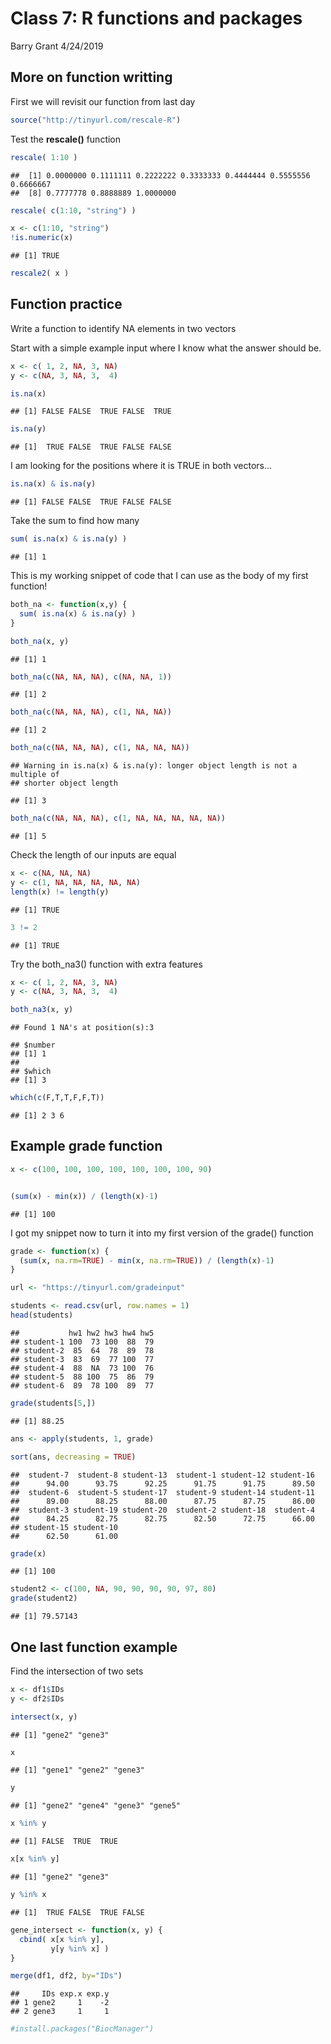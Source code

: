 Class 7: R functions and packages
================
Barry Grant
4/24/2019

More on function writting
-------------------------

First we will revisit our function from last day

``` r
source("http://tinyurl.com/rescale-R")
```

Test the **rescale()** function

``` r
rescale( 1:10 )
```

    ##  [1] 0.0000000 0.1111111 0.2222222 0.3333333 0.4444444 0.5555556 0.6666667
    ##  [8] 0.7777778 0.8888889 1.0000000

``` r
rescale( c(1:10, "string") )
```

``` r
x <- c(1:10, "string")
!is.numeric(x)
```

    ## [1] TRUE

``` r
rescale2( x )
```

Function practice
-----------------

Write a function to identify NA elements in two vectors

Start with a simple example input where I know what the answer should be.

``` r
x <- c( 1, 2, NA, 3, NA)
y <- c(NA, 3, NA, 3,  4)
```

``` r
is.na(x)
```

    ## [1] FALSE FALSE  TRUE FALSE  TRUE

``` r
is.na(y)
```

    ## [1]  TRUE FALSE  TRUE FALSE FALSE

I am looking for the positions where it is TRUE in both vectors...

``` r
is.na(x) & is.na(y)
```

    ## [1] FALSE FALSE  TRUE FALSE FALSE

Take the sum to find how many

``` r
sum( is.na(x) & is.na(y) )
```

    ## [1] 1

This is my working snippet of code that I can use as the body of my first function!

``` r
both_na <- function(x,y) {
  sum( is.na(x) & is.na(y) )
}
```

``` r
both_na(x, y)
```

    ## [1] 1

``` r
both_na(c(NA, NA, NA), c(NA, NA, 1))
```

    ## [1] 2

``` r
both_na(c(NA, NA, NA), c(1, NA, NA))
```

    ## [1] 2

``` r
both_na(c(NA, NA, NA), c(1, NA, NA, NA))
```

    ## Warning in is.na(x) & is.na(y): longer object length is not a multiple of
    ## shorter object length

    ## [1] 3

``` r
both_na(c(NA, NA, NA), c(1, NA, NA, NA, NA, NA))
```

    ## [1] 5

Check the length of our inputs are equal

``` r
x <- c(NA, NA, NA)
y <- c(1, NA, NA, NA, NA, NA)
length(x) != length(y)
```

    ## [1] TRUE

``` r
3 != 2
```

    ## [1] TRUE

Try the both\_na3() function with extra features

``` r
x <- c( 1, 2, NA, 3, NA)
y <- c(NA, 3, NA, 3,  4)

both_na3(x, y)
```

    ## Found 1 NA's at position(s):3

    ## $number
    ## [1] 1
    ## 
    ## $which
    ## [1] 3

``` r
which(c(F,T,T,F,F,T))
```

    ## [1] 2 3 6

Example grade function
----------------------

``` r
x <- c(100, 100, 100, 100, 100, 100, 100, 90)


(sum(x) - min(x)) / (length(x)-1)
```

    ## [1] 100

I got my snippet now to turn it into my first version of the grade() function

``` r
grade <- function(x) {
  (sum(x, na.rm=TRUE) - min(x, na.rm=TRUE)) / (length(x)-1)
}
```

``` r
url <- "https://tinyurl.com/gradeinput"

students <- read.csv(url, row.names = 1)
head(students)
```

    ##           hw1 hw2 hw3 hw4 hw5
    ## student-1 100  73 100  88  79
    ## student-2  85  64  78  89  78
    ## student-3  83  69  77 100  77
    ## student-4  88  NA  73 100  76
    ## student-5  88 100  75  86  79
    ## student-6  89  78 100  89  77

``` r
grade(students[5,])
```

    ## [1] 88.25

``` r
ans <- apply(students, 1, grade)
```

``` r
sort(ans, decreasing = TRUE)
```

    ##  student-7  student-8 student-13  student-1 student-12 student-16 
    ##      94.00      93.75      92.25      91.75      91.75      89.50 
    ##  student-6  student-5 student-17  student-9 student-14 student-11 
    ##      89.00      88.25      88.00      87.75      87.75      86.00 
    ##  student-3 student-19 student-20  student-2 student-18  student-4 
    ##      84.25      82.75      82.75      82.50      72.75      66.00 
    ## student-15 student-10 
    ##      62.50      61.00

``` r
grade(x)
```

    ## [1] 100

``` r
student2 <- c(100, NA, 90, 90, 90, 90, 97, 80)
grade(student2)
```

    ## [1] 79.57143

One last function example
-------------------------

Find the intersection of two sets

``` r
x <- df1$IDs
y <- df2$IDs

intersect(x, y)
```

    ## [1] "gene2" "gene3"

``` r
x
```

    ## [1] "gene1" "gene2" "gene3"

``` r
y
```

    ## [1] "gene2" "gene4" "gene3" "gene5"

``` r
x %in% y
```

    ## [1] FALSE  TRUE  TRUE

``` r
x[x %in% y]
```

    ## [1] "gene2" "gene3"

``` r
y %in% x
```

    ## [1]  TRUE FALSE  TRUE FALSE

``` r
gene_intersect <- function(x, y) {
  cbind( x[x %in% y],
         y[y %in% x] )
}
```

``` r
merge(df1, df2, by="IDs")
```

    ##     IDs exp.x exp.y
    ## 1 gene2     1    -2
    ## 2 gene3     1     1

``` r
#install.packages("BiocManager")
```
